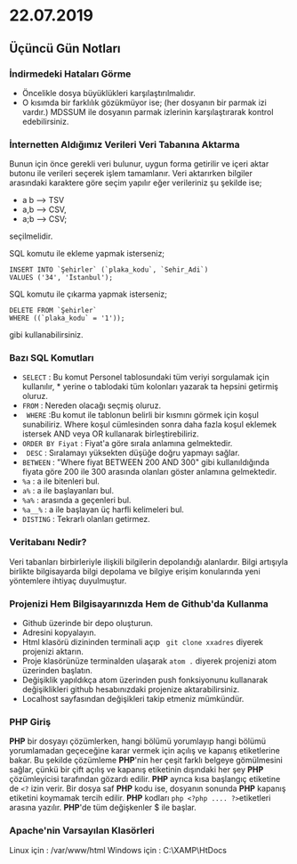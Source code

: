 # 22.07.2019
## Üçüncü Gün Notları

### İndirmedeki Hataları Görme
- Öncelikle dosya büyüklükleri karşılaştırılmalıdır.
- O kısımda bir farklılık gözükmüyor ise; (her dosyanın bir parmak izi vardır.) MDSSUM ile dosyanın parmak izlerinin karşılaştırarak kontrol edebilirsiniz.

### İnternetten Aldığımız Verileri Veri Tabanına Aktarma

Bunun için önce gerekli veri bulunur, uygun forma getirilir ve içeri aktar butonu ile verileri seçerek işlem tamamlanır. Veri aktarırken bilgiler arasındaki karaktere göre seçim yapılır eğer verileriniz şu şekilde ise;

- a b --> TSV 
- a,b --> CSV,
- a;b --> CSV;

seçilmelidir.

SQL komutu ile ekleme yapmak isterseniz;
```
INSERT INTO `Şehirler` (`plaka_kodu`, `Sehir_Adi`)
VALUES ('34', 'İstanbul');
``` 
SQL komutu ile çıkarma yapmak isterseniz;
```
DELETE FROM `Şehirler`
WHERE ((`plaka_kodu` = '1'));
```
gibi kullanabilirsiniz.

### Bazı SQL Komutları
- ```SELECT``` : Bu komut Personel tablosundaki tüm veriyi sorgulamak için kullanılır, * yerine o tablodaki tüm kolonları yazarak ta hepsini getirmiş oluruz.
- ```FROM``` : Nereden olacağı seçmiş oluruz.
- ``` WHERE``` :Bu komut ile tablonun belirli bir kısmını görmek için koşul sunabiliriz.
Where koşul cümlesinden sonra daha fazla koşul eklemek istersek AND veya OR kullanarak birleştirebiliriz.
- ```ORDER BY Fiyat``` : Fiyat'a göre sırala anlamına gelmektedir.
- ``` DESC``` : Sıralamayı yüksekten düşüğe doğru yapmayı sağlar.
- ```BETWEEN``` : "Where fiyat BETWEEN 200 AND 300" gibi kullanıldığında fiyata göre 200 ile 300 arasında olanları göster anlamına gelmektedir.
- ```%a``` : a ile bitenleri bul.
- ```a%``` : a ile başlayanları bul.
- ```%a%``` : arasında a geçenleri bul.
- ```%a__%``` : a ile başlayan üç harfli kelimeleri bul.
- ```DISTING``` : Tekrarlı olanları getirmez.

### Veritabanı Nedir?
Veri tabanları birbirleriyle ilişkili bilgilerin depolandığı alanlardır. Bilgi artışıyla birlikte bilgisayarda bilgi depolama ve bilgiye erişim konularında yeni yöntemlere ihtiyaç duyulmuştur.

### Projenizi Hem Bilgisayarınızda Hem de Github'da Kullanma
- Github üzerinde bir depo oluşturun.
- Adresini kopyalayın.
- Html klasörü dizininden terminali açıp ``` git clone xxadres``` diyerek projenizi aktarın.
- Proje klasörünüze terminalden ulaşarak ```atom .``` diyerek projenizi atom üzerinden başlatın.
- Değişiklik yapıldıkça atom üzerinden push fonksiyonunu kullanarak değişiklikleri github hesabınızdaki projenize aktarabilirsiniz.
- Localhost sayfasından değişikleri takip etmeniz mümkündür.

### PHP Giriş
**PHP** bir dosyayı çözümlerken, hangi bölümü yorumlayıp hangi bölümü yorumlamadan geçeceğine karar vermek için açılış ve kapanış etiketlerine bakar. Bu şekilde çözümleme **PHP**'nin her çeşit farklı belgeye gömülmesini sağlar, çünkü bir çift açılış ve kapanış etiketinin dışındaki her şey **PHP** çözümleyicisi tarafından gözardı edilir. **PHP** ayrıca kısa başlangıç etiketine de `<?` izin verir. Bir dosya saf **PHP** kodu ise, dosyanın sonunda **PHP** kapanış etiketini koymamak tercih edilir. **PHP** kodları `php <?php .... ?>`etiketleri arasına yazılır.
 **PHP**'de tüm değişkenler $ ile başlar.
 ### Apache'nin Varsayılan Klasörleri
 Linux için : /var/www/html
 Windows için : C:\XAMP\HtDocs
 
